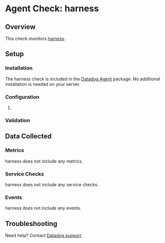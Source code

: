 # Agent Check: harness

## Overview

This check monitors [harness][1].

## Setup

### Installation

The harness check is included in the [Datadog Agent][2] package.
No additional installation is needed on your server.

### Configuration

1. <List of steps to setup this Integration>

### Validation

<Steps to validate integration is functioning as expected>

## Data Collected

### Metrics

harness does not include any metrics.

### Service Checks

harness does not include any service checks.

### Events

harness does not include any events.

## Troubleshooting

Need help? Contact [Datadog support][2].

[1]: **LINK_TO_INTEGRATION_SITE**
[2]: https://docs.datadoghq.com/help/
